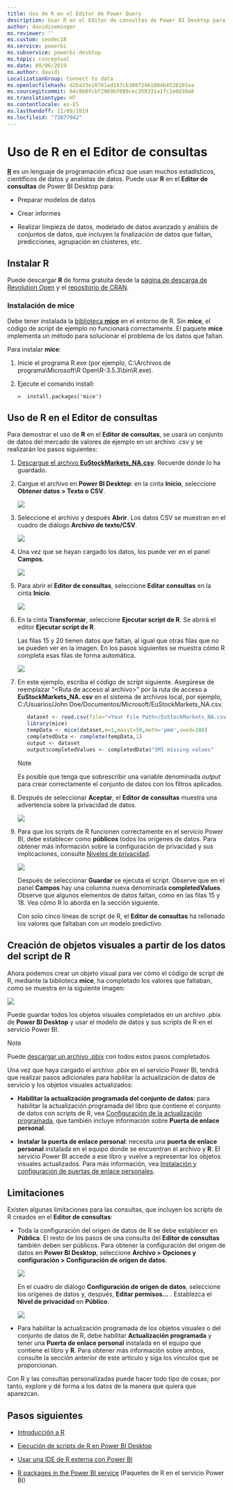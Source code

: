 ```yaml
---
title: Uso de R en el Editor de Power Query
description: Usar R en el Editor de consultas de Power BI Desktop para realizar análisis avanzados
author: davidiseminger
ms.reviewer: ''
ms.custom: seodec18
ms.service: powerbi
ms.subservice: powerbi-desktop
ms.topic: conceptual
ms.date: 09/06/2019
ms.author: davidi
LocalizationGroup: Connect to data
ms.openlocfilehash: d2ba33e18701ad147cb38072461804b4528101ea
ms.sourcegitcommit: 64c860fcbf2969bf089cec358331a1fc1e0d39a8
ms.translationtype: HT
ms.contentlocale: es-ES
ms.lasthandoff: 11/09/2019
ms.locfileid: "73877942"
---
```

# <a name="use-r-in-query-editor"></a>Uso de R en el Editor de consultas

[**R**](https://mran.microsoft.com/documents/what-is-r) es un lenguaje de programación eficaz que usan muchos estadísticos, científicos de datos y analistas de datos. Puede usar **R** en el **Editor de consultas** de Power BI Desktop para:

* Preparar modelos de datos

* Crear informes

* Realizar limpieza de datos, modelado de datos avanzado y análisis de conjuntos de datos, que incluyen la finalización de datos que faltan, predicciones, agrupación en clústeres, etc.  

## <a name="install-r"></a>Instalar R

Puede descargar **R** de forma gratuita desde la [página de descarga de Revolution Open](https://mran.revolutionanalytics.com/download/) y el [repositorio de CRAN](https://cran.r-project.org/bin/windows/base/).

### <a name="install-mice"></a>Instalación de mice

Debe tener instalada la [biblioteca **mice**](https://www.rdocumentation.org/packages/mice/versions/3.5.0/topics/mice) en el entorno de R. Sin **mice**, el código de script de ejemplo no funcionará correctamente. El paquete **mice** implementa un método para solucionar el problema de los datos que faltan.

Para instalar **mice**:

1. Inicie el programa R.exe (por ejemplo, C:\Archivos de programa\Microsoft\R Open\R-3.5.3\bin\R.exe).  

2. Ejecute el comando install:

   ``` 
   >  install.packages('mice') 
   ```

## <a name="use-r-in-query-editor"></a>Uso de R en el Editor de consultas

Para demostrar el uso de **R** en el **Editor de consultas**, se usará un conjunto de datos del mercado de valores de ejemplo en un archivo .csv y se realizarán los pasos siguientes:

1. [Descargue el archivo **EuStockMarkets_NA.csv**](https://download.microsoft.com/download/F/8/A/F8AA9DC9-8545-4AAE-9305-27AD1D01DC03/EuStockMarkets_NA.csv). Recuerde dónde lo ha guardado.

1. Cargue el archivo en **Power BI Desktop**: en la cinta **Inicio**, seleccione **Obtener datos > Texto o CSV**.

   ![](media/desktop-r-in-query-editor/r-in-query-editor_1.png)

1. Seleccione el archivo y después **Abrir**. Los datos CSV se muestran en el cuadro de diálogo **Archivo de texto/CSV**.

   ![](media/desktop-r-in-query-editor/r-in-query-editor_2.png)

1. Una vez que se hayan cargado los datos, los puede ver en el panel **Campos**.

   ![](media/desktop-r-in-query-editor/r-in-query-editor_3.png)

1. Para abrir el **Editor de consultas**, seleccione **Editar consultas** en la cinta **Inicio**.

   ![](media/desktop-r-in-query-editor/r-in-query-editor_4.png)

1. En la cinta **Transformar**, seleccione **Ejecutar script de R**. Se abrirá el editor **Ejecutar script de R**.  

   Las filas 15 y 20 tienen datos que faltan, al igual que otras filas que no se pueden ver en la imagen. En los pasos siguientes se muestra cómo R completa esas filas de forma automática.

   ![](media/desktop-r-in-query-editor/r-in-query-editor_5d.png)

1. En este ejemplo, escriba el código de script siguiente. Asegúrese de reemplazar "&lt;Ruta de acceso al archivo&gt;" por la ruta de acceso a **EuStockMarkets_NA. csv** en el sistema de archivos local, por ejemplo, C:/Usuarios/John Doe/Documentos/Microsoft/EuStockMarkets_NA.csv.

    ```r
       dataset <- read.csv(file="<Your File Path>/EuStockMarkets_NA.csv", header=TRUE, sep=",")
       library(mice)
       tempData <- mice(dataset,m=1,maxit=50,meth='pmm',seed=100)
       completedData <- complete(tempData,1)
       output <- dataset
       output$completedValues <- completedData$"SMI missing values"
    ```

    > [!NOTE]
    > Es posible que tenga que sobrescribir una variable denominada *output* para crear correctamente el conjunto de datos con los filtros aplicados.

7. Después de seleccionar **Aceptar**, el **Editor de consultas** muestra una advertencia sobre la privacidad de datos.

   ![](media/desktop-r-in-query-editor/r-in-query-editor_6.png)
8. Para que los scripts de R funcionen correctamente en el servicio Power BI, debe establecer como **públicos** todos los orígenes de datos. Para obtener más información sobre la configuración de privacidad y sus implicaciones, consulte [Niveles de privacidad](desktop-privacy-levels.md).

   ![](media/desktop-r-in-query-editor/r-in-query-editor_7.png)

   Después de seleccionar **Guardar** se ejecuta el script. Observe que en el panel **Campos** hay una columna nueva denominada **completedValues**. Observe que algunos elementos de datos faltan, como en las filas 15 y 18. Vea cómo R lo aborda en la sección siguiente.

   Con solo cinco líneas de script de R, el **Editor de consultas** ha rellenado los valores que faltaban con un modelo predictivo.

## <a name="create-visuals-from-r-script-data"></a>Creación de objetos visuales a partir de los datos del script de R

Ahora podemos crear un objeto visual para ver cómo el código de script de R, mediante la biblioteca **mice**, ha completado los valores que faltaban, como se muestra en la siguiente imagen:

![](media/desktop-r-in-query-editor/r-in-query-editor_8a.png)

Puede guardar todos los objetos visuales completados en un archivo .pbix de **Power BI Desktop** y usar el modelo de datos y sus scripts de R en el servicio Power BI.

> [!NOTE]
> Puede [descargar un archivo .pbix](https://download.microsoft.com/download/F/8/A/F8AA9DC9-8545-4AAE-9305-27AD1D01DC03/Complete%20Values%20with%20R%20in%20PQ.pbix) con todos estos pasos completados.

Una vez que haya cargado el archivo .pbix en el servicio Power BI, tendrá que realizar pasos adicionales para habilitar la actualización de datos de servicio y los objetos visuales actualizados:  

* **Habilitar la actualización programada del conjunto de datos**: para habilitar la actualización programada del libro que contiene el conjunto de datos con scripts de R, vea [Configuración de la actualización programada](refresh-scheduled-refresh.md), que también incluye información sobre **Puerta de enlace personal**.

* **Instalar la puerta de enlace personal**: necesita una **puerta de enlace personal** instalada en el equipo donde se encuentran el archivo y **R**. El servicio Power BI accede a ese libro y vuelve a representar los objetos visuales actualizados. Para más información, vea [Instalación y configuración de puertas de enlace personales](service-gateway-personal-mode.md).

## <a name="limitations"></a>Limitaciones

Existen algunas limitaciones para las consultas, que incluyen los scripts de R creados en el **Editor de consultas**:

* Toda la configuración del origen de datos de R se debe establecer en **Pública**. El resto de los pasos de una consulta del **Editor de consultas** también deben ser públicos. Para obtener la configuración del origen de datos en **Power BI Desktop**, seleccione **Archivo > Opciones y configuración > Configuración de origen de datos**.

  ![](media/desktop-r-in-query-editor/r-in-query-editor_9.png)

  En el cuadro de diálogo **Configuración de origen de datos**, seleccione los orígenes de datos y, después, **Editar permisos...** .  Establezca el **Nivel de privacidad** en **Público**.

  ![](media/desktop-r-in-query-editor/r-in-query-editor_10.png)    
* Para habilitar la actualización programada de los objetos visuales o del conjunto de datos de R, debe habilitar **Actualización programada** y tener una **Puerta de enlace personal** instalada en el equipo que contiene el libro y **R**. Para obtener más información sobre ambos, consulte la sección anterior de este artículo y siga los vínculos que se proporcionan.

Con R y las consultas personalizadas puede hacer todo tipo de cosas; por tanto, explore y dé forma a los datos de la manera que quiera que aparezcan.

## <a name="next-steps"></a>Pasos siguientes

* [Introducción a R](https://mran.microsoft.com/documents/what-is-r) 

* [Ejecución de scripts de R en Power BI Desktop](desktop-r-scripts.md) 

* [Usar una IDE de R externa con Power BI](desktop-r-ide.md) 

* [R packages in the Power BI service](service-r-packages-support.md) (Paquetes de R en el servicio Power BI)
